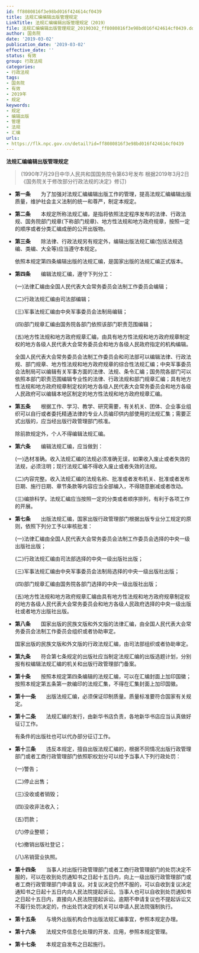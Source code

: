 ```yaml
---
id: ff8080816f3e98bd016f424614cf0439
title: 法规汇编编辑出版管理规定
LinkTitle: 法规汇编编辑出版管理规定（2019）
file: 法规汇编编辑出版管理规定_20190302_ff8080816f3e98bd016f424614cf0439.docx
author: 国务院
date: '2019-03-02'
publication_date: '2019-03-02'
effective_date: ''
status: 有效
group: 行政法规
categories:
- 行政法规
tags:
- 国务院
- 有效
- 2019年
- 规定
keywords:
- 规定
- 编辑出版
- 管理
- 法规
- 汇编
urls:
- https://flk.npc.gov.cn/detail?id=ff8080816f3e98bd016f424614cf0439
---
```


**法规汇编编辑出版管理规定**

> (1990年7月29日中华人民共和国国务院令第63号发布 根据2019年3月2日《国务院关于修改部分行政法规的决定》修订)

- **第一条**　　为了加强对法规汇编编辑出版工作的管理，提高法规汇编编辑出版质量，维护社会主义法制的统一和尊严，制定本规定。

- **第二条**　　本规定所称法规汇编，是指将依照法定程序发布的法律、行政法规、国务院部门规章(下称部门规章)、地方性法规和地方政府规章，按照一定的顺序或者分类汇编成册的公开出版物。

- **第三条**　　除法律、行政法规另有规定外，编辑出版法规汇编(包括法规选编、类编、大全等)应当遵守本规定。

  依照本规定第四条编辑出版的法规汇编，是国家出版的法规汇编正式版本。

- **第四条**　　编辑法规汇编，遵守下列分工：

  (一)法律汇编由全国人民代表大会常务委员会法制工作委员会编辑；

  (二)行政法规汇编由司法部编辑；

  (三)军事法规汇编由中央军事委员会法制局编辑；

  (四)部门规章汇编由国务院各部门依照该部门职责范围编辑；

  (五)地方性法规和地方政府规章汇编，由具有地方性法规和地方政府规章制定权的地方各级人民代表大会常务委员会和地方各级人民政府指定的机构编辑。

  全国人民代表大会常务委员会法制工作委员会和司法部可以编辑法律、行政法规、部门规章、地方性法规和地方政府规章的综合性法规汇编；中央军事委员会法制局可以编辑有关军事方面的法律、法规、条令汇编；国务院各部门可以依照本部门职责范围编辑专业性的法律、行政法规和部门规章汇编；具有地方性法规和地方政府规章制定权的地方各级人民代表大会常务委员会和地方各级人民政府可以编辑本地区制定的地方性法规和地方政府规章汇编。

- **第五条**　　根据工作、学习、教学、研究需要，有关机关、团体、企业事业组织可以自行或者委托精通法律的专业人员编印供内部使用的法规汇集；需要正式出版的，应当经出版行政管理部门核准。

  除前款规定外，个人不得编辑法规汇编。

- **第六条**　　编辑法规汇编，应当做到：

  (一)选材准确。收入法规汇编的法规必须准确无误，如果收入废止或者失效的法规，必须注明；现行法规汇编不得收入废止或者失效的法规。

  (二)内容完整。收入法规汇编的法规名称、批准或者发布机关、批准或者发布日期、施行日期、章节条款等内容应当全部编入，不得随意删减或者改动。

  (三)编排科学。法规汇编应当按照一定的分类或者顺序排列，有利于各项工作的开展。

- **第七条**　　出版法规汇编，国家出版行政管理部门根据出版专业分工规定的原则，依照下列分工予以审核批准：

  (一)法律汇编由全国人民代表大会常务委员会法制工作委员会选择的中央一级出版社出版；

  (二)行政法规汇编由司法部选择的中央一级出版社出版；

  (三)军事法规汇编由中央军事委员会法制局选择的中央一级出版社出版；

  (四)部门规章汇编由国务院各部门选择的中央一级出版社出版；

  (五)地方性法规和地方政府规章汇编由具有地方性法规和地方政府规章制定权的地方各级人民代表大会常务委员会和地方各级人民政府选择的中央一级出版社或者地方出版社出版。

- **第八条**　　国家出版的民族文版和外文版的法律汇编，由全国人民代表大会常务委员会法制工作委员会组织或者协助审定。

  国家出版的民族文版和外文版的行政法规汇编，由司法部组织或者协助审定。

- **第九条**　　符合第七条规定的出版社应当制定法规汇编的出版选题计划，分别报有权编辑法规汇编的机关和出版行政管理部门备案。

- **第十条**　　按照本规定第四条编辑的法规汇编，可以在汇编封面上加印国徽；按照本规定第五条第一款编印的法规汇集，不得在汇集封面上加印国徽。

- **第十一条**　　出版法规汇编，必须保证印制质量。质量标准要符合国家有关规定。

- **第十二条**　　法规汇编的发行，由新华书店负责，各地新华书店应当认真做好征订工作。

  有条件的出版社也可以代办部分征订工作。

- **第十三条**　　违反本规定，擅自出版法规汇编的，根据不同情况出版行政管理部门或者工商行政管理部门依照职权划分可以给予当事人下列行政处罚：

  (一)警告；

  (二)停止出售；

  (三)没收或者销毁；

  (四)没收非法收入；

  (五)罚款；

  (六)停业整顿；

  (七)撤销出版社登记；

  (八)吊销营业执照。

- **第十四条**　　当事人对出版行政管理部门或者工商行政管理部门的处罚决定不服的，可以在收到处罚通知书之日起十五日内，向上一级出版行政管理部门或者工商行政管理部门申请复议。对复议决定仍然不服的，可以自收到复议决定通知书之日起十五日内向人民法院提起诉讼。当事人也可以自收到处罚通知书之日起十五日内，直接向人民法院提起诉讼。逾期不申请复议也不提起诉讼又不履行处罚决定的，作出处罚决定的机关可以申请人民法院强制执行。

- **第十五条**　　与境外出版机构合作出版法规汇编事宜，参照本规定办理。

- **第十六条**　　法规文件信息化处理的开发、应用，参照本规定管理。

- **第十七条**　　本规定自发布之日起施行。
